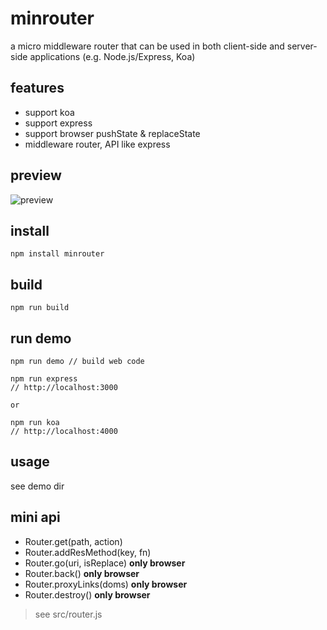 # minrouter
a micro middleware router that can be used in both client-side and server-side applications (e.g. Node.js/Express, Koa)

## features
* support koa
* support express
* support browser pushState & replaceState 
* middleware router, API like express

## preview
![preview](preivew.gif)

## install

    npm install minrouter
    
## build
    
    npm run build

## run demo
    npm run demo // build web code

    npm run express
    // http://localhost:3000

    or

    npm run koa
    // http://localhost:4000

## usage
see demo dir

## mini api
* Router.get(path, action)
* Router.addResMethod(key, fn)
* Router.go(uri, isReplace) __only browser__
* Router.back() __only browser__
* Router.proxyLinks(doms) __only browser__
* Router.destroy() __only browser__

> see src/router.js
